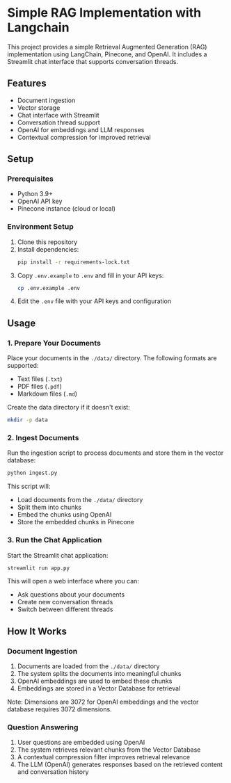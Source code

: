 # Simple RAG Implementation with Langchain

This project provides a simple Retrieval Augmented Generation (RAG) implementation using LangChain, Pinecone, and OpenAI. It includes a Streamlit chat interface that supports conversation threads.

## Features

- Document ingestion
- Vector storage
- Chat interface with Streamlit
- Conversation thread support
- OpenAI for embeddings and LLM responses
- Contextual compression for improved retrieval

## Setup

### Prerequisites

- Python 3.9+
- OpenAI API key
- Pinecone instance (cloud or local)

### Environment Setup

1. Clone this repository
2. Install dependencies:
   ```bash
   pip install -r requirements-lock.txt
   ```
3. Copy `.env.example` to `.env` and fill in your API keys:
   ```bash
   cp .env.example .env
   ```
4. Edit the `.env` file with your API keys and configuration

## Usage

### 1. Prepare Your Documents

Place your documents in the `./data/` directory. The following formats are supported:
- Text files (`.txt`)
- PDF files (`.pdf`)
- Markdown files (`.md`)

Create the data directory if it doesn't exist:
```bash
mkdir -p data
```

### 2. Ingest Documents

Run the ingestion script to process documents and store them in the vector database:
```bash
python ingest.py
```

This script will:
- Load documents from the `./data/` directory
- Split them into chunks
- Embed the chunks using OpenAI
- Store the embedded chunks in Pinecone

### 3. Run the Chat Application

Start the Streamlit chat application:
```bash
streamlit run app.py
```

This will open a web interface where you can:
- Ask questions about your documents
- Create new conversation threads
- Switch between different threads

## How It Works

### Document Ingestion

1. Documents are loaded from the `./data/` directory
2. The system splits the documents into meaningful chunks
3. OpenAI embeddings are used to embed these chunks
4. Embeddings are stored in a Vector Database for retrieval

Note: Dimensions are 3072 for OpenAI embeddings and the vector database requires 3072 dimensions.

### Question Answering

1. User questions are embedded using OpenAI
2. The system retrieves relevant chunks from the Vector Database
3. A contextual compression filter improves retrieval relevance
4. The LLM (OpenAI) generates responses based on the retrieved content and conversation history